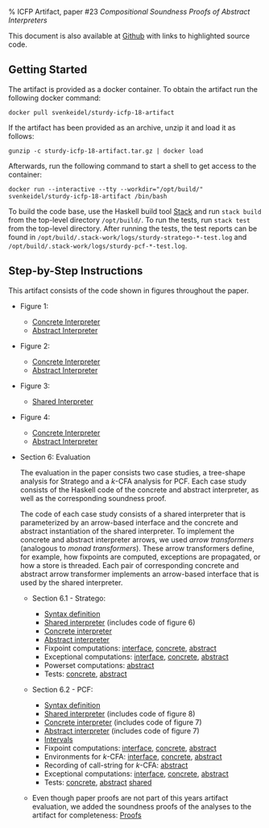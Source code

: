 % ICFP Artifact, paper #23 _Compositional Soundness Proofs of Abstract Interpreters_

This document is also available at [Github](https://github.com/svenkeidel/sturdy/blob/icfp-artifact/ARTIFACT.md)
with links to highlighted source code.

## Getting Started

The artifact is provided as a docker container. To obtain the artifact
run the following docker command:
```
docker pull svenkeidel/sturdy-icfp-18-artifact
```

If the artifact has been provided as an archive, unzip it and load it
as follows:
```
gunzip -c sturdy-icfp-18-artifact.tar.gz | docker load
```

Afterwards, run the following command to start a shell to get access
to the container:
```
docker run --interactive --tty --workdir="/opt/build/" svenkeidel/sturdy-icfp-18-artifact /bin/bash
```

To build the code base, use the Haskell build tool
[Stack](https://www.haskellstack.org/) and run `stack build`
from the top-level directory `/opt/build/`. To run the tests, run
`stack test` from the top-level directory. After running the tests,
the test reports can be found in
`/opt/build/.stack-work/logs/sturdy-stratego-*-test.log` and
`/opt/build/.stack-work/logs/sturdy-pcf-*-test.log`.

## Step-by-Step Instructions

This artifact consists of the code shown in figures throughout the paper.

- Figure 1:
  * [Concrete Interpreter](figure1/Concrete.hs)
  * [Abstract Interpreter](figure1/Abstract.hs)

- Figure 2:
  * [Concrete Interpreter](figure2/Concrete.hs)
  * [Abstract Interpreter](figure2/Abstract.hs)

- Figure 3:
  * [Shared Interpreter](figure3/Shared.hs)

- Figure 4:
  * [Concrete Interpreter](figure3/Concrete.hs)
  * [Abstract Interpreter](figure3/Abstract.hs)

- Section 6: Evaluation

  The evaluation in the paper consists two case studies, a tree-shape
  analysis for Stratego and a _k_-CFA analysis for PCF. Each case study
  consists of the Haskell code of the concrete and abstract interpreter,
  as well as the corresponding soundness proof.
  
  The code of each case study consists of a shared interpreter that is
  parameterized by an arrow-based interface and the concrete and
  abstract instantiation of the shared interpreter.  To implement
  the concrete and abstract interpreter arrows, we used _arrow
  transformers_ (analogous to _monad transformers_). These arrow
  transformers define, for example, how fixpoints are computed,
  exceptions are propagated, or how a store is threaded.  Each pair of
  corresponding concrete and abstract arrow transformer implements an
  arrow-based interface that is used by the shared interpreter.

  + Section 6.1 - Stratego:
    * [Syntax definition](stratego/src/Syntax.hs)
    * [Shared interpreter](stratego/src/SharedSemantics.hs) (includes code of figure 6)
    * [Concrete interpreter](stratego/src/ConcreteSemantics.hs)
    * [Abstract interpreter](stratego/src/WildcardSemantics.hs)
    * Fixpoint computations:
        [interface](lib/src/Control/Arrow/Fix.hs),
        [concrete](lib/src/Control/Arrow/Transformer/Concrete/FixPoint.hs),
        [abstract](lib/src/Control/Arrow/Transformer/Abstract/GreatestFixPoint.hs)
    * Exceptional computations:
        [interface](lib/src/Control/Arrow/Except.hs),
        [concrete](lib/src/Control/Arrow/Transformer/Concrete/Except.hs),
        [abstract](lib/src/Control/Arrow/Transformer/Abstract/HandleExcept.hs)
    * Powerset computations:
        [abstract](lib/src/Control/Arrow/Transformer/Abstract/Powerset.hs)
    * Tests:
        [concrete](stratego/test/ConcreteSemanticsSpec.hs),
        [abstract](stratego/test/WildcardSemanticsSpec.hs)
  
  + Section 6.2 - PCF:
    * [Syntax definition](pcf/src/Syntax.hs)
    * [Shared interpreter](pcf/src/SharedSemantics.hs) (includes code of figure 8)
    * [Concrete interpreter](pcf/src/ConcreteSemantics.hs) (includes code of figure 7)
    * [Abstract interpreter](pcf/src/IntervalAnalysis.hs) (includes code of figure 7)
    * [Intervals](lib/src/Data/Abstract/Interval.hs)
    * Fixpoint computations:
        [interface](lib/src/Control/Arrow/Fix.hs),
        [concrete](lib/src/Control/Arrow/Transformer/Concrete/FixPoint.hs),
        [abstract](lib/src/Control/Arrow/Transformer/Abstract/LeastFixPoint.hs)
    * Environments for _k_-CFA:
        [interface](lib/src/Control/Arrow/Environment.hs),
        [concrete](lib/src/Control/Arrow/Transformer/Concrete/Environment.hs),
        [abstract](lib/src/Control/Arrow/Transformer/Abstract/BoundedEnvironment.hs)
    * Recording of call-string for _k_-CFA:
        [abstract](lib/src/Control/Arrow/Transformer/Abstract/Contour.hs)
    * Exceptional computations:
        [interface](lib/src/Control/Arrow/Except.hs),
        [concrete](lib/src/Control/Arrow/Transformer/Concrete/Except.hs),
        [abstract](lib/src/Control/Arrow/Transformer/Abstract/PropagateExcept.hs)
    * Tests:
        [concrete](pcf/test/ConcreteSpec.hs),
        [abstract](pcf/test/IntervalAnalysisSpec.hs)
        [shared](pcf/test/SharedSpecs.hs)

  + Even though paper proofs are not part of this years artifact
    evaluation, we added the soundness proofs of the analyses to the
    artifact for completeness: [Proofs](proofs.pdf)